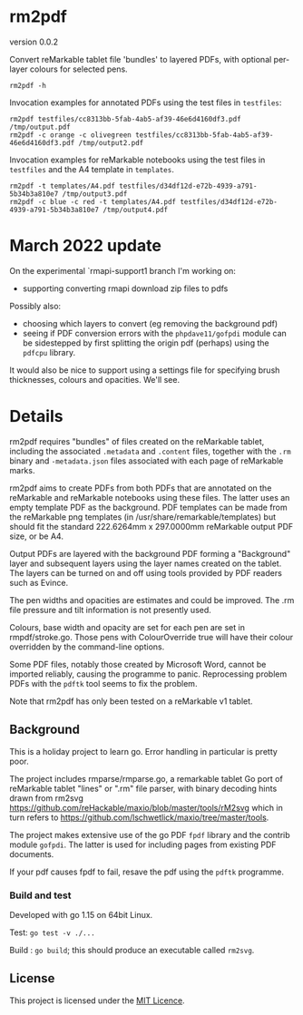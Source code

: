 # rm2pdf

version 0.0.2

Convert reMarkable tablet file 'bundles' to layered PDFs, with optional
per-layer colours for selected pens.

```
rm2pdf -h
```

Invocation examples for annotated PDFs using the test files in `testfiles`:

```
rm2pdf testfiles/cc8313bb-5fab-4ab5-af39-46e6d4160df3.pdf /tmp/output.pdf
rm2pdf -c orange -c olivegreen testfiles/cc8313bb-5fab-4ab5-af39-46e6d4160df3.pdf /tmp/output2.pdf
```

Invocation examples for reMarkable notebooks using the test files in `testfiles`
and the A4 template in `templates`.

```
rm2pdf -t templates/A4.pdf testfiles/d34df12d-e72b-4939-a791-5b34b3a810e7 /tmp/output3.pdf
rm2pdf -c blue -c red -t templates/A4.pdf testfiles/d34df12d-e72b-4939-a791-5b34b3a810e7 /tmp/output4.pdf
```

# March 2022 update

On the experimental `rmapi-support1 branch I'm working on:

* supporting converting rmapi download zip files to pdfs

Possibly also:

* choosing which layers to convert (eg removing the background pdf)
* seeing if PDF conversion errors with the `phpdave11/gofpdi` module can
  be sidestepped by first splitting the origin pdf (perhaps) using the
  `pdfcpu` library.

It would also be nice to support using a settings file for specifying
brush thicknesses, colours and opacities. We'll see. 

# Details

rm2pdf requires "bundles" of files created on the reMarkable tablet, including
the associated `.metadata` and `.content` files, together with the `.rm` binary
and `-metadata.json` files associated with each page of reMarkable marks.

rm2pdf aims to create PDFs from both PDFs that are annotated on the reMarkable
and reMarkable notebooks using these files. The latter uses an empty template
PDF as the background. PDF templates can be made from the reMarkable png
templates (in /usr/share/remarkable/templates) but should fit the standard
222.6264mm x 297.0000mm reMarkable output PDF size, or be A4.

Output PDFs are layered with the background PDF forming a "Background" layer and
subsequent layers using the layer names created on the tablet. The layers can be
turned on and off using tools provided by PDF readers such as Evince.

The pen widths and opacities are estimates and could be improved. The .rm file
pressure and tilt information is not presently used. 

Colours, base width and opacity are set for each pen are set in rmpdf/stroke.go.
Those pens with ColourOverride true will have their colour overridden by the
command-line options.

Some PDF files, notably those created by Microsoft Word, cannot be imported
reliably, causing the programme to panic. Reprocessing problem PDFs with the
`pdftk` tool seems to fix the problem.

Note that rm2pdf has only been tested on a reMarkable v1 tablet.

## Background

This is a holiday project to learn go. Error handling in particular is pretty
poor.

The project includes rmparse/rmparse.go, a remarkable tablet Go port of
reMarkable tablet "lines" or ".rm" file parser, with binary decoding hints drawn
from rm2svg https://github.com/reHackable/maxio/blob/master/tools/rM2svg which
in turn refers to https://github.com/lschwetlick/maxio/tree/master/tools.

The project makes extensive use of the go PDF `fpdf` library and the contrib
module `gofpdi`. The latter is used for including pages from existing PDF
documents.

If your pdf causes fpdf to fail, resave the pdf using the `pdftk`
programme.

### Build and test

Developed with go 1.15 on 64bit Linux.

Test:  `go test -v ./...`

Build : `go build`; this should produce an executable called `rm2svg`.

## License

This project is licensed under the [MIT Licence](LICENCE).
